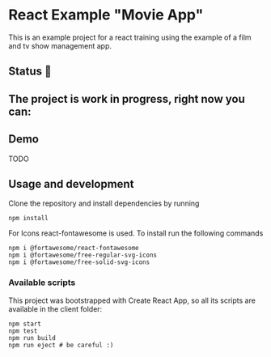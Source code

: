 # React Example "Movie App"

This is an example project for a react training using the example of a film and tv show management app.

## Status 🚧

The project is work in progress, right now you can:
- 

## Demo
TODO

## Usage and development

Clone the repository and install dependencies by running

```npm install```

For Icons react-fontawesome is used. To install run the following commands
```
npm i @fortawesome/react-fontawesome
npm i @fortawesome/free-regular-svg-icons
npm i @fortawesome/free-solid-svg-icons
```

### Available scripts

This project was bootstrapped with Create React App, so all its scripts are available in the client folder:
```
npm start
npm test
npm run build
npm run eject # be careful :)
```

